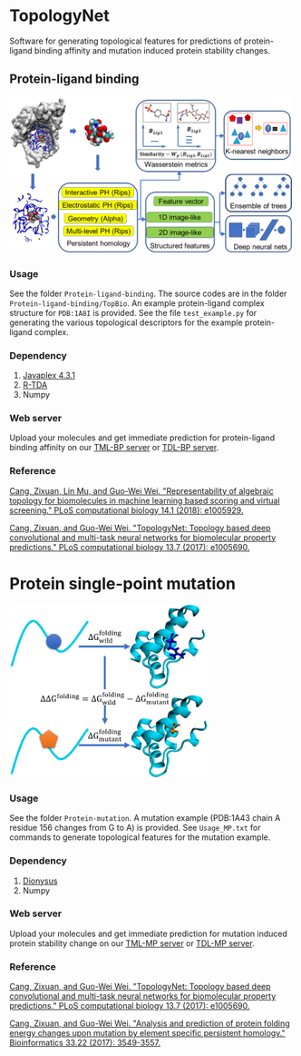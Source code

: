 # TopologyNet
Software for generating topological features for predictions of protein-ligand binding affinity and mutation induced protein stability changes.

## Protein-ligand binding
<img src="https://github.com/WeilabMSU/TopologyNet/blob/master/fig/binding_figure.PNG" width="500">

### Usage
See the folder ``Protein-ligand-binding``. The source codes are in the folder ``Protein-ligand-binding/TopBio``. An example protein-ligand complex structure for ``PDB:1A8I`` is provided. See the file ``test_example.py`` for generating the various topological descriptors for the example protein-ligand complex.

### Dependency
1. [Javaplex 4.3.1](https://github.com/appliedtopology/javaplex/releases/tag/4.3.1)
2. [R-TDA](https://cran.r-project.org/web/packages/TDA/index.html)
3. Numpy

### Web server
Upload your molecules and get immediate prediction for protein-ligand binding affinity on our [TML-BP server](https://weilab.math.msu.edu/TML/TML-BP/) or [TDL-BP server](https://weilab.math.msu.edu/TDL/TDL-BP/).

### Reference
[Cang, Zixuan, Lin Mu, and Guo-Wei Wei. "Representability of algebraic topology for biomolecules in machine learning based scoring and virtual screening." PLoS computational biology 14.1 (2018): e1005929.](https://journals.plos.org/ploscompbiol/article?id=10.1371/journal.pcbi.1005929)

[Cang, Zixuan, and Guo-Wei Wei. "TopologyNet: Topology based deep convolutional and multi-task neural networks for biomolecular property predictions." PLoS computational biology 13.7 (2017): e1005690.](https://journals.plos.org/ploscompbiol/article?id=10.1371/journal.pcbi.1005690)

# Protein single-point mutation
<img src="https://github.com/WeilabMSU/TopologyNet/blob/master/fig/mutation_figure.PNG" width="350">

### Usage
See the folder ``Protein-mutation``. A mutation example (PDB:1A43 chain A residue 156 changes from G to A) is provided. See ``Usage_MP.txt`` for commands to generate topological features for the mutation example.

### Dependency
1. [Dionysus](https://www.mrzv.org/software/dionysus/)
2. Numpy

### Web server
Upload your molecules and get immediate prediction for mutation induced protein stability change on our [TML-MP server](https://weilab.math.msu.edu/TML/TML-MP/) or [TDL-MP server](https://weilab.math.msu.edu/TDL/TDL-MP/).

### Reference
[Cang, Zixuan, and Guo-Wei Wei. "TopologyNet: Topology based deep convolutional and multi-task neural networks for biomolecular property predictions." PLoS computational biology 13.7 (2017): e1005690.](https://journals.plos.org/ploscompbiol/article?id=10.1371/journal.pcbi.1005690)

[Cang, Zixuan, and Guo-Wei Wei. "Analysis and prediction of protein folding energy changes upon mutation by element specific persistent homology." Bioinformatics 33.22 (2017): 3549-3557.](https://academic.oup.com/bioinformatics/article/33/22/3549/3965328)
